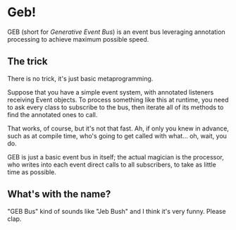 # Geb!
GEB (short for _Generative Event Bus_) is an event bus leveraging annotation processing to achieve maximum possible speed.

## The trick
There is no trick, it's just basic metaprogramming.

Suppose that you have a simple event system, with annotated listeners receiving Event objects. To process something like this at runtime, you need to ask every class to subscribe to the bus, then iterate all of its methods to find the annotated ones to call.

That works, of course, but it's not that fast. Ah, if only you knew in advance, such as at compile time, who's going to get called with what... oh, wait, you do.

GEB is just a basic event bus in itself; the actual magician is the processor, who writes into each event direct calls to all subscribers, to take as little time as possible.

## What's with the name?
"GEB Bus" kind of sounds like "Jeb Bush" and I think it's very funny. Please clap.